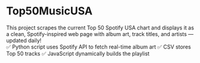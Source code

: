# Top50MusicUSA
This project scrapes the current Top 50 Spotify USA chart and displays it as a clean, Spotify-inspired web page with album art, track titles, and artists — updated daily!  
✅ Python script uses Spotify API to fetch real-time album art 
✅ CSV stores Top 50 tracks 
✅ JavaScript dynamically builds the playlist 
